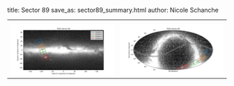 title: Sector 89
save_as: sector89_summary.html
author: Nicole Schanche


<table>
  <tr>
    <th colspan="2" ></th>
  </tr>
  <tr>
    <td width="50%" style = "text-align: center;">
          <img class="img-responsive" style="max-width:100%;" src="images/sector-plots/tess_galactic_sector_089.png"> 
    </td>
    <td width="50%" style = "text-align: center;">
          <img class="img-responsive" style="max-width:100%;" src="images/sector-plots/tess_icrs_sector_089.png">
    </td>
  </tr>
</table>
<br></br>





<!--{! data-release-notes/sector_89.html !}-->

<!---<img class="img-responsive" style="max-width:90%;" src="images/sector-plots/sector-plots.089.jpeg">--->